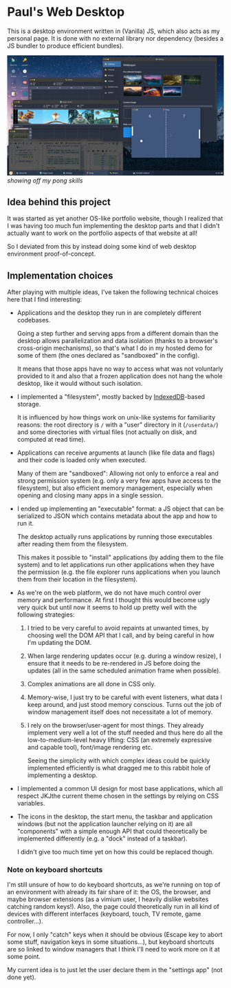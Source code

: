 # Paul's Web Desktop

This is a desktop environment written in (Vanilla) JS, which also acts as my
personal page.
It is done with no external library nor dependency (besides a JS bundler to
produce efficient bundles).

![screenshot of this desktop](./screenshot.png)
_showing off my pong skills_

## Idea behind this project

It was started as yet another OS-like portfolio website, though I realized that
I was having too much fun implementing the desktop parts and that I didn't
actually want to work on the portfolio aspects of that website at all!

So I deviated from this by instead doing some kind of web desktop environment
proof-of-concept.

## Implementation choices

After playing with multiple ideas, I've taken the following technical choices
here that I find interesting:

- Applications and the desktop they run in are completely different codebases.

  Going a step further and serving apps from a different domain than the desktop
  allows parallelization and data isolation (thanks to a browser's cross-origin
  mechanisms), so that's what I do in my hosted demo for some of them (the
  ones declared as "sandboxed" in the config).

  It means that those apps have no way to access what was not voluntarly
  provided to it and also that a frozen application does not hang the whole
  desktop, like it would without such isolation.

- I implemented a "filesystem", mostly backed by [IndexedDB](https://developer.mozilla.org/en-US/docs/Web/API/IndexedDB_API)-based
  storage.

  It is influenced by how things work on unix-like systems for familiarity
  reasons: the root directory is `/` with a "user" directory in it
  (`/userdata/`) and some directories with virtual files (not actually on
  disk, and computed at read time).

- Applications can receive arguments at launch (like file data and flags) and
  their code is loaded only when executed.

  Many of them are "sandboxed": Allowing not only to enforce a real and strong
  permission system (e.g. only a very few apps have access to the
  filesystem), but also efficient memory management, especially when
  opening and closing many apps in a single session.

- I ended up implementing an "executable" format: a JS object that can be
  serialized to JSON which contains metadata about the app and how to run it.

  The desktop actually runs applications by running those executables after
  reading them from the filesystem.

  This makes it possible to "install" applications (by adding them to the
  file system) and to let applications run other applications when they
  have the permission (e.g. the file explorer runs applications when you
  launch them from their location in the filesystem).

- As we're on the web platform, we do not have much control over memory and
  performance. At first I thought this would become ugly very quick but until
  now it seems to hold up pretty well with the following strategies:

  1. I tried to be very careful to avoid repaints at unwanted times, by
     choosing well the DOM API that I call, and by being careful in how I'm
     updating the DOM.

  2. When large rendering updates occur (e.g. during a window resize), I ensure
     that it needs to be re-rendered in JS before doing the updates (all in the
     same scheduled animation frame when possible).

  3. Complex animations are all done in CSS only.

  4. Memory-wise, I just try to be careful with event listeners, what data
     I keep around, and just stood memory conscious. Turns out the job
     of window management itself does not necessitate a lot of memory.

  5. I rely on the browser/user-agent for most things. They already implement
     very well a lot of the stuff needed and thus here do all the
     low-to-medium-level heavy lifting: CSS (an extremely expressive and capable
     tool), font/image rendering etc.

     Seeing the simplicity with which complex ideas could be quickly implemented
     efficiently is what dragged me to this rabbit hole of implementing a desktop.

- I implemented a common UI design for most base applications, which all respect
  JKJthe current theme chosen in the settings by relying on CSS variables.

- The icons in the desktop, the start menu, the taskbar and application windows
  (but not the application launcher relying on it) are all "components" with a
  simple enough API that could theoretically be implemented differently (e.g. a
  "dock" instead of a taskbar).

  I didn't give too much time yet on how this could be replaced though.

### Note on keyboard shortcuts

I'm still unsure of how to do keyboard shortcuts, as we're running on top of an
environment with already its fair share of it: the OS, the browser, and
maybe browser extensions (as a vimium user, I heavily dislike websites catching
random keys!). Also, the page could theoretically run in all kind of devices
with different interfaces (keyboard, touch, TV remote, game controller...).

For now, I only "catch" keys when it should be obvious (Escape key to abort
some stuff, navigation keys in some situations...), but keyboard shortcuts are
so linked to window managers that I think I'll need to work more on it at
some point.

My current idea is to just let the user declare them in the "settings app"
(not done yet).
